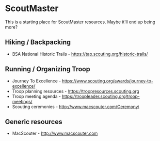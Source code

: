 # ScoutMaster
This is a starting place for ScoutMaster resources.  Maybe it'll end up being more?

## Hiking / Backpacking
* BSA National Historic Trails - https://tap.scouting.org/historic-trails/


## Running / Organizing Troop
* Journey To Excellence - https://www.scouting.org/awards/journey-to-excellence/
* Troop planning resources - https://troopresources.scouting.org
* Troop meeting agenda - https://troopleader.scouting.org/troop-meetings/
* Scouting ceremonies - http://www.macscouter.com/Ceremony/


## Generic resources
* MacScouter - http://www.macscouter.com
